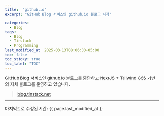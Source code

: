 ```yaml
---
title:  "github.io"
excerpt: "GitHub Blog 서비스인 github.io 블로그 시작"

categories:
  - Blog
tags:
  - Blog
  - Tinstack
  - Programming
last_modified_at: 2025-03-13T08:06:00-05:00
toc: false
toc_sticky: true
toc_label: "TOC"
---
```


GitHub Blog 서비스인 github.io 블로그를 중단하고 
NextJS + Tailwind CSS 기반의 자체 블로그를 운영하고 있습니다.

> [blog.tinstack.net](https://blog.tinstack.net)

---

마지막으로 수정된 시간: {{ page.last_modified_at }}

